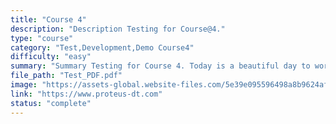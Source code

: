 ```yaml
---
title: "Course 4"
description: "Description Testing for Course@4."
type: "course"
category: "Test,Development,Demo Course4"
difficulty: "easy"
summary: "Summary Testing for Course 4. Today is a beautiful day to work. Current location: Razer SEA HQ @One North. It is in the South of Singapore"
file_path: "Test_PDF.pdf"
image: "https://assets-global.website-files.com/5e39e095596498a8b9624af1/5ffca6e3e0d8ad9231cc2af6_Portfolio-course---final.png"
link: "https://www.proteus-dt.com"
status: "complete"
---
```


